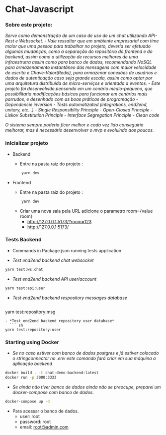 # Chat-Javascript

### Sobre este projeto:
 *Serve como demonstração de um caso de uso de um chat utilizando API-Rest e Websocket.*
    - *Vale ressaltar que em ambiente empresarial com time maior que uma pessoa para trabalhar no projeto, deveria ser efetuado algumas mudanças, como a separação do repositório do frontend e do backend, assim como a utilização de recursos melhores de uma infraestrutra assim como para banco de dados, recomendando NoSQL para armazenamento instantâneo das mensagens com maior velocidade de escrita e Chave-Valor(Redis), para armazenar conexões de usuários e dados de autenticação caso seja grande escala, assim como optar por uma arquitetura distribuída de micro-serviços e orientada a eventos.*
    - *Este projeto foi desenvolvido pensando em um cenário médio-pequeno, que possibilitaria modificações básicas para funcionar em cenários mais parrudos, e desenhado com as boas práticas de programação*
      - *Dependencie inversion*
      - *Tests automatizated (integrations, end2end, unitary, etc...)*
      - *Single Responsiblity Principle*
      - *Open-Closed Principle*
      - *Liskov Substitution Principle*
      - *Interface Segregation Principle*
      - *Clean code*

  *O sistema sempre poderia ficar melhor e cada vez lido conseguiria melhorar, mas é necessário desenvolver o mvp e evoluindo aos poucos.*
### inIcializar projeto
  - Backend
    - Entre na pasta raiz do projeto :
    ``` sh
        yarn dev
    ```

  - Frontend
    - Entre na pasta raiz do projeto :
    ``` sh
        yarn dev
    ```
    - Criar uma nova sala pela URL adicione o parametro room={value room}
      - http://127.0.0.1:5173/?room=123
      - http://127.0.0.1:5173/


### Tests Backend
  - Commands in Package.json running tests application

  - *Test end2end backend chat websocket*
  ``` sh
  yarn test:ws:chat

  ```
  - *Test end2end backend API user/account*
  ``` sh
  yarn test:api:user

  ```
  - *Test end2end backend respository messages database*
    ``` sh
  yarn test:repository:msg

  ```
  - *Test end2end backend repository user database*
    ``` sh
  yarn test:repository:user

  ```

### Starting using Docker
  - *Se no caso estiver com banco de dados postgres e já estiver colocado o stringconnector no .env este comando fará criar em sua máquina a aplicação backend*
  ``` sh
  docker build . -t chat-demo-backend:latest
  docker run -p 3000:3333
  ```
  - *Se ainda não tiver banco de dados ainda não se preocupe, preparei um docker-compose com banco de dados.*
  ``` sh
  docker-compose up -d
  ```
  - Para acessar o banco de dados.
      - user: root
      - password: root
      - email: root@admin.com
